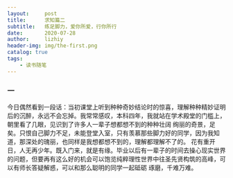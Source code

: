 ```yaml
---
layout:     post
title:      求知篇二
subtitle:   练足脚力，爱你所爱，行你所行
date:       2020-07-28
author:     lizhiy
header-img: img/the-first.png
catalog: true
tags:
    - 读书随笔
---
```


### 一
今日偶然看到一段话：当初课堂上听到种种奇妙结论时的惊喜，理解种种精妙证明后的沉醉，永远不会忘掉。我常常感叹，本科四年，我就站在学术殿堂的门槛上，朝里看了几眼，见识到了许多人一辈子想都想不到的种种壮阔
绚丽的奇景，足矣。只恨自己脚力不足，未能登堂入室，只有羡慕那些脚力好的同学，因为我知道，那深处的瑰丽，也同样是我想都想不到的，理解都理解不了的。
花有重开日，人无再少年。既入门来，就是有缘。毕业以后有一辈子的时间去操心现实世界的问题，但要再有这么好的机会可以饱览纯粹理性世界中往圣先贤构筑的高峰，可以有师长答疑解惑，可以和那么聪明的同学一起砥砺
琢磨，千难万难。
